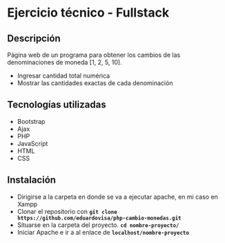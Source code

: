 # Ejercicio técnico - Fullstack

## Descripción

Página web de un programa para obtener los cambios de las denominaciones de moneda [1, 2, 5, 10].

- Ingresar cantidad total numérica
- Mostrar las cantidades exactas de cada denominación

## Tecnologías utilizadas

- Bootstrap
- Ajax
- PHP
- JavaScript
- HTML
- CSS

## Instalación

- Dirigirse a la carpeta en donde se va a ejecutar apache, en mi caso en Xampp
- Clonar el repositorio con **`git clone https://github.com/eduardovisa/php-cambio-monedas.git`**
- Situarse en la carpeta del proyecto. **`cd nombre-proyecto/`**
- Iniciar Apache e ir a al enlace de **`localhost/nombre-proyecto`**
